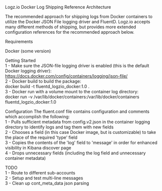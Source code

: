 Logz.io Docker Log Shipping Reference Architecture

The recommended approach for shipping logs from Docker containers to utilize the Docker JSON File logging driver and FluentD. Logz.io accepts many different methods of shipping, but provides more extended configuration references for the recommended approach below.

Requirements

Docker (some version)

Getting Started<br />
1 - Make sure the JSON-file logging driver is enabled (this is the default Docker logging driver):
https://docs.docker.com/config/containers/logging/json-file/<br />
2 - Docker build to build the package:<br />
docker build -t fluentd_logzio_docker:1.0 .<br />
3 - Docker run with a volume mount to the container log directory:<br />
docker run -v /var/lib/docker/containers:/var/lib/docker/containers fluentd_logzio_docker:1.0<br />

Configuration
The fluent.conf file contains configuration and comments which accomplish the following:<br />
1 - Pulls sufficient metadata from config.v2.json in the container logging directory to identify logs and tag them with new fields<br />
2 - Chooses a field (in this case Docker image, but is customizable) to take the place of the required 'type' field<br />
3 - Copies the contents of the 'log' field to 'message' in order for enhanced visibility in Kibana discover page<br />
4 - Drops unnecessary fields (including the log field and unnecessary container metadata)<br />

TODO<br />
1 - Route to different sub-accounts<br />
2 - Setup and test multi-line messages<br />
3 - Clean up cont_meta_data json parsing<br />

